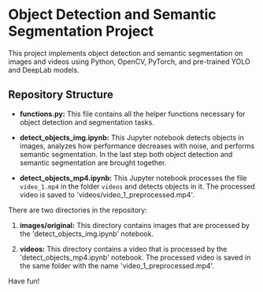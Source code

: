 # Object Detection and Semantic Segmentation Project

This project implements object detection and semantic segmentation on images and videos using Python, OpenCV, PyTorch, and pre-trained YOLO and DeepLab models.

## Repository Structure

- **functions.py:** This file contains all the helper functions necessary for object detection and segmentation tasks.

- **detect_objects_img.ipynb:** This Jupyter notebook detects objects in images, analyzes how performance decreases with noise, and performs semantic segmentation. In the last step both object detection and semantic segmentation are brought together.

- **detect_objects_mp4.ipynb:** This Jupyter notebook processes the file `video_1.mp4` in the folder `videos` and detects objects in it. The processed video is saved to 'videos/video_1_preprocessed.mp4'.

There are two directories in the repository:

1) **images/original:** This directory contains images that are processed by the 'detect_objects_img.ipynb' notebook.

2) **videos:** This directory contains a video that is processed by the 'detect_objects_mp4.ipynb' notebook. The processed video is saved in the same folder with the name 'video_1_preprocessed.mp4'.

Have fun!
